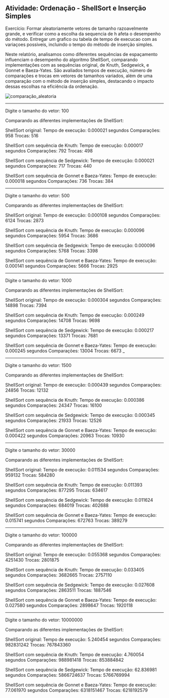 ## Atividade: Ordenação - ShellSort e Inserção Simples

Exercício: Formar aleatoriamente vetores de tamanho razoavelmente grande,
e verificar como a escolha da sequencia de h afeta o desempenho do método.
Entregar um grafico ou tabela de tempo de execucao com as variaçoes possiveis,
incluindo o tempo do método de inserção simples.


Neste relatório, analisamos como diferentes sequências de espaçamento influenciam o desempenho do algoritmo ShellSort, comparando implementações com as sequências original, de Knuth, Sedgewick, e Gonnet e Baeza-Yates. São avaliados tempos de execução, número de comparações e trocas em vetores de tamanhos variados, além de uma comparação com o método de inserção simples, destacando o impacto dessas escolhas na eficiência da ordenação.

![comparação_aleatoria](https://github.com/user-attachments/assets/802bc3cf-e658-447d-9edf-8a454db5b139)

_______________________________________________________

Digite o tamanho do vetor: 100

Comparando as diferentes implementações de ShellSort:

ShellSort original:
Tempo de execução: 0.000021 segundos
Comparações: 958
Trocas: 516

ShellSort com sequência de Knuth:
Tempo de execução: 0.000017 segundos
Comparações: 792
Trocas: 498

ShellSort com sequência de Sedgewick:
Tempo de execução: 0.000021 segundos
Comparações: 717
Trocas: 440

ShellSort com sequência de Gonnet e Baeza-Yates:
Tempo de execução: 0.000018 segundos
Comparações: 736
Trocas: 384

_______________________________________________________

Digite o tamanho do vetor: 500

Comparando as diferentes implementações de ShellSort:

ShellSort original:
Tempo de execução: 0.000108 segundos
Comparações: 6124
Trocas: 2873

ShellSort com sequência de Knuth:
Tempo de execução: 0.000096 segundos
Comparações: 5954
Trocas: 3686

ShellSort com sequência de Sedgewick:
Tempo de execução: 0.000096 segundos
Comparações: 5768
Trocas: 3398

ShellSort com sequência de Gonnet e Baeza-Yates:
Tempo de execução: 0.000141 segundos
Comparações: 5666
Trocas: 2925

_______________________________________________________


Digite o tamanho do vetor: 1000 

Comparando as diferentes implementações de ShellSort:

ShellSort original:
Tempo de execução: 0.000304 segundos
Comparações: 14898
Trocas: 7394

ShellSort com sequência de Knuth:
Tempo de execução: 0.000249 segundos
Comparações: 14708
Trocas: 9698

ShellSort com sequência de Sedgewick:
Tempo de execução: 0.000217 segundos
Comparações: 13371
Trocas: 7681

ShellSort com sequência de Gonnet e Baeza-Yates:
Tempo de execução: 0.000245 segundos
Comparações: 13004
Trocas: 6673
_
______________________________________________________


Digite o tamanho do vetor: 1500

Comparando as diferentes implementações de ShellSort:

ShellSort original:
Tempo de execução: 0.000439 segundos
Comparações: 24856
Trocas: 12132

ShellSort com sequência de Knuth:
Tempo de execução: 0.000386 segundos
Comparações: 24347
Trocas: 16100

ShellSort com sequência de Sedgewick:
Tempo de execução: 0.000345 segundos
Comparações: 21933
Trocas: 12526

ShellSort com sequência de Gonnet e Baeza-Yates:
Tempo de execução: 0.000422 segundos
Comparações: 20963
Trocas: 10930

_______________________________________________________


Digite o tamanho do vetor: 30000

Comparando as diferentes implementações de ShellSort:

ShellSort original:
Tempo de execução: 0.011534 segundos
Comparações: 959132
Trocas: 584280

ShellSort com sequência de Knuth:
Tempo de execução: 0.011393 segundos
Comparações: 877295
Trocas: 634617

ShellSort com sequência de Sedgewick:
Tempo de execução: 0.011624 segundos
Comparações: 684019
Trocas: 402688

ShellSort com sequência de Gonnet e Baeza-Yates:
Tempo de execução: 0.015741 segundos
Comparações: 672763
Trocas: 389279

_______________________________________________________


Digite o tamanho do vetor: 100000

Comparando as diferentes implementações de ShellSort:

ShellSort original:
Tempo de execução: 0.055368 segundos
Comparações: 4251430
Trocas: 2801875

ShellSort com sequência de Knuth:
Tempo de execução: 0.033405 segundos
Comparações: 3682665
Trocas: 2757110

ShellSort com sequência de Sedgewick:
Tempo de execução: 0.027608 segundos
Comparações: 2863511
Trocas: 1887546

ShellSort com sequência de Gonnet e Baeza-Yates:
Tempo de execução: 0.027580 segundos
Comparações: 2898647
Trocas: 1920118

_______________________________________________________

Digite o tamanho do vetor: 10000000

Comparando as diferentes implementações de ShellSort:

ShellSort original:
Tempo de execução: 5.240454 segundos
Comparações: 982831242
Trocas: 767843360

ShellSort com sequência de Knuth:
Tempo de execução: 4.760054 segundos
Comparações: 988981418
Trocas: 853884842

ShellSort com sequência de Sedgewick:
Tempo de execução: 62.836981 segundos
Comparações: 5866724637
Trocas: 5766769994

ShellSort com sequência de Gonnet e Baeza-Yates:
Tempo de execução: 77.061970 segundos
Comparações: 6318151467
Trocas: 6218192579